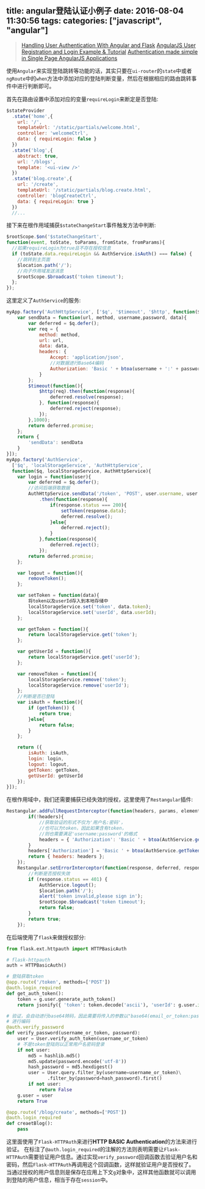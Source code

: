 title: angular登陆认证小例子
date: 2016-08-04 11:30:56
tags: 
categories: ["javascript", "angular"]
---

> [Handling User Authentication With Angular and Flask](https://realpython.com/blog/python/handling-user-authentication-with-angular-and-flask/)
> [AngularJS User Registration and Login Example & Tutorial](http://jasonwatmore.com/post/2015/03/10/AngularJS-User-Registration-and-Login-Example.aspx)
> [Authentication made simple in Single Page AngularJS Applications](http://brewhouse.io/blog/2014/12/09/authentication-made-simple-in-single-page-angularjs-applications.html)

使用`Angular`来实现登陆跳转等功能的话，其实只要在`ui-router`的`state`中或者`ngRoute`中的`when`方法中添加对应的登陆判断变量，然后在根据相应的路由跳转事件中进行判断即可。

<!-- more -->

首先在路由设置中添加对应的变量`requireLogin`来断定是否登陆:
```js
$stateProvider
  .state('home',{
	url: '/',
	templateUrl: '/static/partials/welcome.html',
	controller: 'welcomeCtrl',
	data: { requireLogin: false }
  })
  .state('blog',{
	abstract: true,
	url: '/blogs',
	template: '<ui-view />'
  })
  .state('blog.create',{
	url: '/create',
	templateUrl: '/static/partials/blog.create.html',
	controller: 'blogCreateCtrl',
	data: { requireLogin: true }
  })
  //...
```
接下来在根作用域捕获`$stateChangeStart`事件触发方法中判断:
```js
$rootScope.$on('$stateChangeStart', 
function(event, toState, toParams, fromState, fromParams){
  //如果requireLogin为true且不存在授权信息
  if (toState.data.requireLogin && AuthService.isAuth() === false) {
    //跳转到主页面
    $location.path('/');
    //向子作用域发送消息
    $rootScope.$broadcast('token timeout');
  };
});
```
这里定义了`AuthService`的服务:
```js
myApp.factory('AuthHttpService', ['$q', '$timeout', '$http', function($q, $timeout, $http){
	var sendData = function(url, method, username,password, data){
		var deferred = $q.defer();
		var req = {
			method: method,
			url: url,
			data: data,
			headers: {
				Accept: 'application/json',
				//对数据进行Base64编码
				Authorization: 'Basic ' + btoa(username + ':' + password)
			}
		};
		$timeout(function(){
			$http(req).then(function(response){
				deferred.resolve(response);
			}, function(response){
				deferred.reject(response);
			});
		},1000);
		return deferred.promise;
	};
	return {
		'sendData': sendData
	}
}]);
myApp.factory('AuthService',
  ['$q', 'localStorageService', 'AuthHttpService',
  function($q, localStorageService, AuthHttpService){
  	var login = function(user){
  		var deferred = $q.defer();
  		//访问后端获取数据
		AuthHttpService.sendData('/token', 'POST', user.username, user.password, user)
			.then(function(response){
				if(response.status === 200){
					setToken(response.data);
					deferred.resolve();
				}else{
					deferred.reject();
				}
			},function(response){
				deferred.reject();
			});
  		return deferred.promise;
  	};

  	var logout = function(){
		removeToken();
  	};

    var setToken = function(data){
        将token以及userId存入到本地存储中
		localStorageService.set('token', data.token);
		localStorageService.set('userId', data.userId);
    };

    var getToken = function(){
		return localStorageService.get('token');
    };

    var getUserId = function(){
		return localStorageService.get('userId');
    };

    var removeToken = function(){
		localStorageService.remove('token');
		localStorageService.remove('userId');
    };
    //判断是否已登陆
    var isAuth = function(){
		if (getToken()) {
			return true;
		}else{
			return false;
		}
    };

  	return ({
		isAuth: isAuth,
		login: login,
		logout: logout,
		getToken: getToken,
		getUserId: getUserId
  	});
}]);
```
在根作用域中，我们还需要捕获已经失效的授权，这里使用了`Restangular`插件:
```js
Restangular.addFullRequestInterceptor(function(headers, params, element, httpConfig){
		if(!headers){
		    //获取验证的形式不仅为'用户名:密码'，
		    //也可以为token，因此如果含有token，
		    //则也需要满足'username:password'的格式
			headers = { 'Authorization': 'Basic ' + btoa(AuthService.getToken() + ':unused') };
		}
		headers['Authorization'] = 'Basic ' + btoa(AuthService.getToken() + ':unused');
		return { headers: headers };
	});
	Restangular.setErrorInterceptor(function(response, deferred, responseHandler){
	    //判断是否授权失效
		if (response.status == 401) {
			AuthService.logout();
			$location.path('/');
			alert('token invalid,please sign in');
			$rootScope.$broadcast('token timeout');
			return false;
		}
		return true;
	});
```
在后端使用了`flask`来做授权部分:
```python
from flask.ext.httpauth import HTTPBasicAuth

# flask-httpauth
auth = HTTPBasicAuth()

# 登陆获取token
@app.route('/token', methods=['POST'])
@auth.login_required
def get_auth_token():
    token = g.user.generate_auth_token()
    return jsonify({ 'token': token.decode('ascii'), 'userId': g.user.id })

# 验证，会自动进行base64转码，因此需要将传入的参数以"base64(email_or_token:password)"
# 进行编码
@auth.verify_password
def verify_password(username_or_token, password):
    user = User.verify_auth_token(username_or_token)
    # 不是token登陆则以正常用户名密码登录
    if not user:
        md5 = hashlib.md5()
        md5.update(password.encode('utf-8'))
        hash_password = md5.hexdigest()
        user = User.query.filter_by(username=username_or_token)\
               .filter_by(password=hash_password).first()
        if not user:
            return False
    g.user = user
    return True

@app.route('/blog/create', methods=['POST'])
@auth.login_required
def creaetBlog():
    pass
```
这里面使用了`Flask-HTTPAuth`来进行**HTTP BASIC Authentication**的方法来进行验证。
在标注了`@auth.login_required`的注解的方法则表明需要让`Flask-HTTPAuth`需要验证用户信息。通过实现`verify_password`回调函数去验证用户名和密码，然后`Flask-HTTPAuth`再调用这个回调函数，这样就验证用户是否授权了。
当通过授权的用户信息则是保存在应用上下文`g`对象中，这样其他函数就可以调用到登陆的用户信息，相当于存在`session`中。